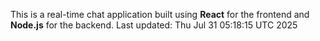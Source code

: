 This is a real-time chat application built using **React** for the frontend and **Node.js** for the backend.
Last updated: Thu Jul 31 05:18:15 UTC 2025
